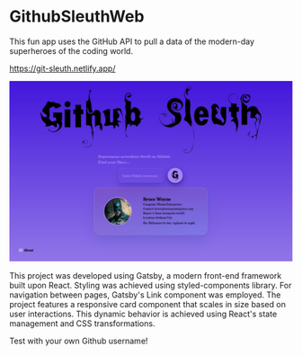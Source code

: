 # GithubSleuthWeb

This fun app uses the GitHub API to pull a data of the modern-day superheroes of the coding world.

https://git-sleuth.netlify.app/

![COT_app](https://github.com/gamaiun/GithubSleuthWeb/blob/main/img.JPG)

This project was developed using Gatsby, a modern front-end framework built upon React. Styling was achieved using styled-components library. For navigation between pages, Gatsby's Link component was employed. The project features a responsive card component that scales in size based on user interactions. This dynamic behavior is achieved using React's state management and CSS transformations.

Test with your own Github username!

